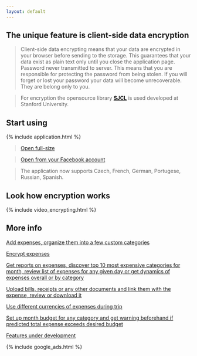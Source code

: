 ```yaml
---
layout: default
---
```


## The unique feature is client-side data encryption

> Client-side data encrypting means that your data are encrypted in your browser before sending to the storage. This guarantees that your data exist as plain text only until you close the application page. Password never transmitted to server. This means that you are responsible for protecting the password from being stolen. If you will forget or lost your password your data will become unrecoverable. They are belong only to you. 

> For encryption the opensource library [**SJCL**](https://crypto.stanford.edu/sjcl/) is used developed at Stanford University.

## Start using

{% include application.html %}

> [Open full-size](https://xpnss.azurewebsites.net)

> [Open from your Facebook account](https://apps.facebook.com/xpenses)

> The application now supports Czech, French, German, Portugese, Russian, Spanish.

## Look how encryption works

{% include video_encrypting.html %}

## More info

[Add expenses, organize them into a few custom categories](expense-tracking)

[Encrypt expenses](client-side-data-encryption)

[Get reports on expenses, discover top 10 most expensive categories for month, review list of expenses for any given day or get dynamics of expenses overall or by category](expense-reporting)

[Upload bills, receipts or any other documents and link them with the expense, review or download it](how-to-associate-bills-and-receipts-with-expense)

[Use different currencies of expenses during trip](how-to-track-multicurrency-expenses)

[Set up month budget for any category and get warning beforehand if predicted total expense exceeds desired budget](budget-management)

[Features under development](features)

{% include google_ads.html %}

